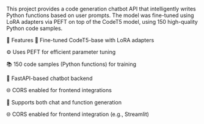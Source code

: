 This project provides a code generation chatbot API that intelligently writes Python functions based on user prompts. The model was fine-tuned using LoRA adapters via PEFT on top of the CodeT5 model, using 150 high-quality Python code samples.

 
📌 Features
🧠 Fine-tuned CodeT5-base with LoRA adapters

⚙️ Uses PEFT for efficient parameter tuning

📚 150 code samples (Python functions) for training

💬 FastAPI-based chatbot backend

🌐 CORS enabled for frontend integrations

🧪 Supports both chat and function generation

🌐 CORS enabled for frontend integration (e.g., Streamlit)  

